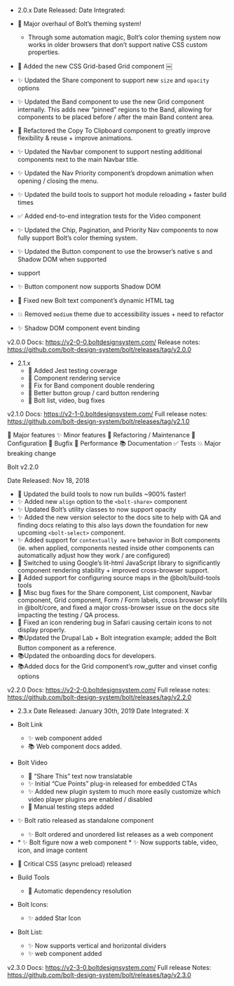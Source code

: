 * 2.0.x
Date Released:
Date Integrated:

* 🎉 Major overhaul of Bolt’s theming system! 
    * Through some automation magic, Bolt’s color theming system now works in older browsers that don’t support native CSS custom properties.
* 🎉 Added the new CSS Grid-based Grid component
￼
* ✨ Updated the Share component to support new `size` and `opacity` options
* ✨ Updated the Band component to use the new Grid component internally. This adds new “pinned” regions to the Band, allowing for components to be placed before / after the main Band content area.
* 🔨 Refactored the Copy To Clipboard component to greatly improve flexibility & reuse + improve animations.
* ✨ Updated the Navbar component to support nesting additional components next to the main Navbar title.
* ✨ Updated the Nav Priority component’s dropdown animation when opening / closing the menu.
* ✨ Updated the build tools to support hot module reloading + faster build times
* ✅ Added end-to-end integration tests for the Video component
* ✨ Updated the Chip, Pagination, and Priority Nav components to now fully support Bolt’s color theming system.
* ✨ Updated the Button component to use the browser’s native <slot>s and Shadow DOM when supported
* support
* ✨ Button component now supports Shadow DOM
* 🐛 Fixed new Bolt text component’s dynamic HTML tag
* 💥 Removed `medium` theme due to accessibility issues + need to refactor
* ✨ Shadow DOM component event binding

v2.0.0 Docs: https://v2-0-0.boltdesignsystem.com/ 
Release notes: https://github.com/bolt-design-system/bolt/releases/tag/v2.0.0 


* 2.1.x
    * 🎉 Added Jest testing coverage
    * 🎉 Component rendering service
    * 🐛 Fix for Band component double rendering
    * 🐛 Better button group / card button rendering
    * 🐛 Bolt list, video, bug fixes

v2.1.0 Docs: https://v2-1-0.boltdesignsystem.com/ 
Full release notes: https://github.com/bolt-design-system/bolt/releases/tag/v2.1.0 

🎉 Major features 
✨ Minor features
🔨 Refactoring / Maintenance
🔧 Configuration
🐛 Bugfix
🐎 Performance
📚 Documentation
✅ Tests
💥 Major breaking change

Bolt v2.2.0

Date Released: Nov 18, 2018

* 🐎 Updated the build tools to now run builds ~900% faster!
* ✨ Added new `align` option to the `<bolt-share>` component
* ✨ Updated Bolt’s utility classes to now support opacity 
* ✨ Added the new version selector to the docs site to help with QA and finding docs relating to  this also lays down the foundation for new upcoming `<bolt-select>` component.
* ✨ Added support for `contextually aware` behavior in Bolt components (ie. when applied, components nested inside other components can automatically adjust how they work / are configured)
* 🔨 Switched to using Google’s lit-html JavaScript library to significantly component rendering stability + improved cross-browser support.
* 🔧 Added support for configuring source maps in the @bolt/build-tools tools
* 🐛 Misc bug fixes for the Share component, List component, Navbar component, Grid component, Form / Form labels, cross browser polyfills in @bolt/core, and fixed a major cross-browser issue on the docs site impacting the testing / QA process.
* 🐛 Fixed an icon rendering bug in Safari causing certain icons to not display properly.
* 📚Updated the Drupal Lab + Bolt integration example; added the Bolt Button component as a reference.
* 📚Updated the onboarding docs for developers.
* 📚Added docs for the Grid component’s row_gutter and vinset config options

v2.2.0 Docs: https://v2-2-0.boltdesignsystem.com/ 
Full release notes: https://github.com/bolt-design-system/bolt/releases/tag/v2.2.0 


* 2.3.x
Date Released: January 30th, 2019
Date Integrated: X

* Bolt Link
  * ✨ <bolt-link> web component added
  * 📚 Web component docs added.
* Bolt Video
  * 🐛 “Share This” text now translatable
  * ✨ Initial “Cue Points” plug-in released for embedded CTAs
  * ✨ Added new plugin system to much more easily customize which video player plugins are enabled / disabled
  * 🚨 Manual testing steps added
* ✨ Bolt ratio released as standalone component
  * ✨ Bolt ordered and unordered list releases as a web component
* <bolt-figure>
  * ✨ Bolt figure now a web component
  * ✨ Now supports table, video, icon, and image content
* 🎉 Critical CSS (async preload) released
* Build Tools
  * 🎉 Automatic dependency resolution
* Bolt Icons: 
  * ✨ added Star Icon
* Bolt List: 
  * ✨ Now supports vertical and horizontal dividers
  * ✨<bolt-list> web component added

v2.3.0 Docs: https://v2-3-0.boltdesignsystem.com/ 
Full release Notes: https://github.com/bolt-design-system/bolt/releases/tag/v2.3.0 
